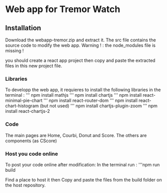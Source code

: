 # Web app for Tremor Watch

## Installation
Download the webapp-tremor.zip and extract it.
The src file contains the source code to modify the web app.
Warning ! : the node_modules file is missing ! 

you should create a react app project then copy and paste the extracted files in this new project file.

### Libraries
To developp the web app, it requieres to install the following libraries in the terminal :
''' npm install mathjs
''' npm install chartjs
''' npm install react-minimal-pie-chart
''' npm install react-router-dom
''' npm install react-chart-histogram (but not used)
''' npm install chartjs-plugin-zoom
''' npm install react-chartjs-2


### Code
The main pages are Home, Courbi, Donut and Score. The others are components (as CScore)


### Host you code online
To post your code online after modification:
In the terminal run : '''npm run build

Find a place to host it then Copy and paste the files from the build folder on the host repository.
